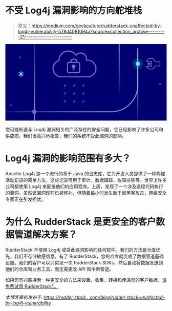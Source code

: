 # 不受 Log4j 漏洞影响的方向舵堆栈

> 原文：<https://medium.com/geekculture/rudderstack-unaffected-by-log4j-vulnerability-578d4081094a?source=collection_archive---------21----------------------->

![](img/bdea549acac33746a7c4690890b363d0.png)

您可能知道与 Log4j 漏洞相关的广泛存在的安全问题，它已经影响了许多公司和供应商。我们很高兴地报告，我们的系统不受此漏洞的影响。

# Log4j 漏洞的影响范围有多大？

Apache Log4j 是一个流行的基于 Java 的日志库，它为开发人员提供了一种构建活动记录的简单方法，这些记录可用于审计、数据跟踪、故障排除等。世界上许多公司都使用 Log4j 来配置他们的应用程序。上周，发现了一个涉及远程代码执行的漏洞。虽然该漏洞现在已被修补，但随着每小时发生数千起黑客攻击，网络安全专家正在引发担忧。

# 为什么 RudderStack 是更安全的客户数据管道解决方案？

RudderStack 不使用 Log4j 或受此漏洞影响的任何软件。我们的方法是仓库优先，我们不存储敏感信息。有了 RudderStack，您的仓库就变成了数据管道基础设施。我们的客户可以只实现一次 RudderStack SDKs，然后自动将数据发送到他们的仓库和业务工具，而无需更改 API 和中断管道。

如果您有兴趣探索一种更安全的方法来设置、收集、转换和传递您的客户数据，[请免费试用 RudderStack】。](https://app.rudderstack.com/signup?type=freetrial)

*本博客最初发布于:* [*https://rudder stack . com/blog/rudder stack-uninfected-by-log4j-vulnerability*](https://rudderstack.com/blog/rudderstack-unaffected-by-log4j-vulnerability)